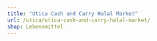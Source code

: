 ```yaml
---
title: "Utica Cash and Carry Halal Market"
url: /utica/utica-cash-and-carry-halal-market/
shop: Lebensmittel
---
```

